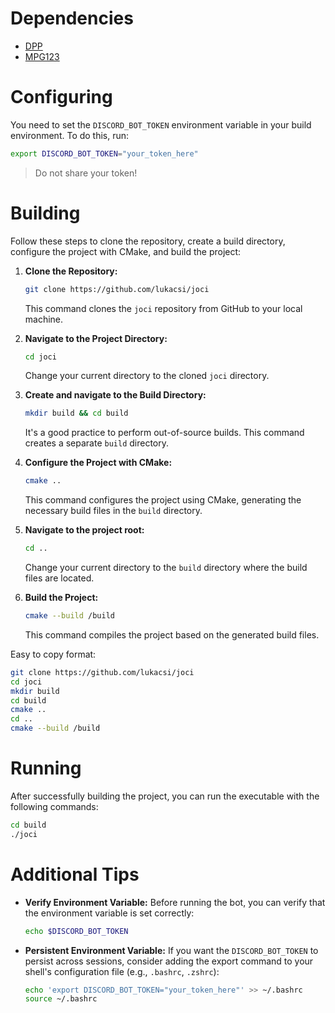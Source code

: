 # Dependencies

- [DPP](https://github.com/brainboxdotcc/DPP)
- [MPG123](https://www.mpg123.de/)


# Configuring

You need to set the `DISCORD_BOT_TOKEN` environment variable in your build environment. To do this, run:

```bash
export DISCORD_BOT_TOKEN="your_token_here"
```

> Do not share your token!

# Building

Follow these steps to clone the repository, create a build directory, configure the project with CMake, and build the project:

1. **Clone the Repository:**
   ```bash
   git clone https://github.com/lukacsi/joci
   ```
   This command clones the `joci` repository from GitHub to your local machine.

2. **Navigate to the Project Directory:**
   ```bash
   cd joci
   ```
   Change your current directory to the cloned `joci` directory.

3. **Create and navigate to the Build Directory:**
   ```bash
   mkdir build && cd build
   ```
   It's a good practice to perform out-of-source builds. This command creates a separate `build` directory.

4. **Configure the Project with CMake:**
   ```bash
   cmake ..
   ```
   This command configures the project using CMake, generating the necessary build files in the `build` directory.

5. **Navigate to the project root:**
   ```bash
   cd ..
   ```
   Change your current directory to the `build` directory where the build files are located.

6. **Build the Project:**
   ```bash
   cmake --build /build
   ```
   This command compiles the project based on the generated build files.

Easy to copy format:
```bash
git clone https://github.com/lukacsi/joci
cd joci
mkdir build
cd build
cmake ..
cd ..
cmake --build /build
```

# Running

After successfully building the project, you can run the executable with the following commands:

```bash
cd build
./joci
```

# Additional Tips

- **Verify Environment Variable:**
  Before running the bot, you can verify that the environment variable is set correctly:

  ```bash
  echo $DISCORD_BOT_TOKEN
  ```

- **Persistent Environment Variable:**
  If you want the `DISCORD_BOT_TOKEN` to persist across sessions, consider adding the export command to your shell's configuration file (e.g., `.bashrc`, `.zshrc`):

  ```bash
  echo 'export DISCORD_BOT_TOKEN="your_token_here"' >> ~/.bashrc
  source ~/.bashrc
  ```
